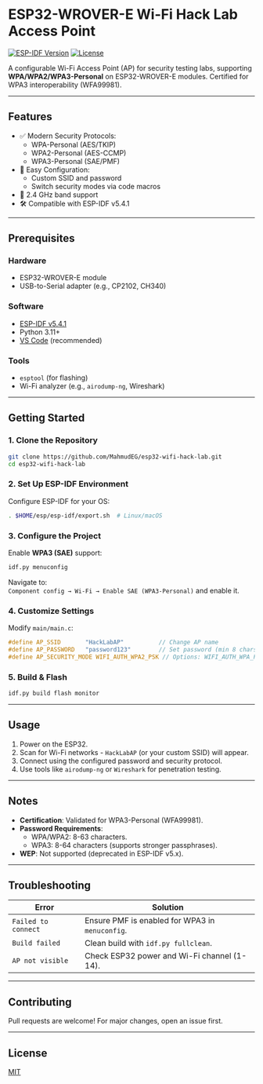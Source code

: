 # ESP32-WROVER-E Wi-Fi Hack Lab Access Point

[![ESP-IDF Version](https://img.shields.io/badge/ESP--IDF-v5.4.1-blue)](https://docs.espressif.com/projects/esp-idf/en/v5.4.1/)
[![License](https://img.shields.io/badge/License-MIT-green)](LICENSE)

A configurable Wi-Fi Access Point (AP) for security testing labs, supporting **WPA/WPA2/WPA3-Personal** on ESP32-WROVER-E modules. Certified for WPA3 interoperability (WFA99981).

---

## Features
- ✅ Modern Security Protocols:
  - WPA-Personal (AES/TKIP)
  - WPA2-Personal (AES-CCMP)
  - WPA3-Personal (SAE/PMF)
- 🔧 Easy Configuration:
  - Custom SSID and password
  - Switch security modes via code macros
- 📶 2.4 GHz band support
- 🛠️ Compatible with ESP-IDF v5.4.1

---

## Prerequisites
### Hardware
- ESP32-WROVER-E module
- USB-to-Serial adapter (e.g., CP2102, CH340)

### Software
- [ESP-IDF v5.4.1](https://docs.espressif.com/projects/esp-idf/en/v5.4.1/)
- Python 3.11+
- [VS Code](https://code.visualstudio.com/) (recommended)

### Tools
- `esptool` (for flashing)
- Wi-Fi analyzer (e.g., `airodump-ng`, Wireshark)

---

## Getting Started
### 1. Clone the Repository
```bash
git clone https://github.com/MahmudEG/esp32-wifi-hack-lab.git
cd esp32-wifi-hack-lab
```

### 2. Set Up ESP-IDF Environment
Configure ESP-IDF for your OS:
```bash
. $HOME/esp/esp-idf/export.sh  # Linux/macOS
```

### 3. Configure the Project
Enable **WPA3 (SAE)** support:
```bash
idf.py menuconfig
```
Navigate to:  
`Component config → Wi-Fi → Enable SAE (WPA3-Personal)` and enable it.

### 4. Customize Settings
Modify `main/main.c`:
```c
#define AP_SSID       "HackLabAP"          // Change AP name
#define AP_PASSWORD   "password123"        // Set password (min 8 chars)
#define AP_SECURITY_MODE WIFI_AUTH_WPA2_PSK // Options: WIFI_AUTH_WPA_PSK, WIFI_AUTH_WPA2_PSK, WIFI_AUTH_WPA3_PSK
```

### 5. Build & Flash
```bash
idf.py build flash monitor
```

---

## Usage
1. Power on the ESP32.
2. Scan for Wi-Fi networks - `HackLabAP` (or your custom SSID) will appear.
3. Connect using the configured password and security protocol.
4. Use tools like `airodump-ng` or `Wireshark` for penetration testing.

---

## Notes
- **Certification**: Validated for WPA3-Personal (WFA99981).
- **Password Requirements**:
  - WPA/WPA2: 8-63 characters.
  - WPA3: 8-64 characters (supports stronger passphrases).
- **WEP**: Not supported (deprecated in ESP-IDF v5.x).

---

## Troubleshooting
| Error | Solution |
|-------|----------|
| `Failed to connect` | Ensure PMF is enabled for WPA3 in `menuconfig`. |
| `Build failed` | Clean build with `idf.py fullclean`. |
| `AP not visible` | Check ESP32 power and Wi-Fi channel (1-14). |

---

## Contributing
Pull requests are welcome! For major changes, open an issue first.

---

## License
[MIT](LICENSE)